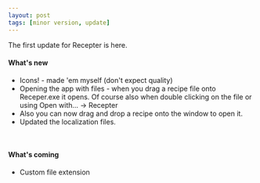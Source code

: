 ```yaml
---
layout: post
tags: [minor version, update]
---
```

The first update for Recepter is here.

#### What's new
- Icons! - made 'em myself (don't expect quality)
- Opening the app with files - when you drag a recipe file onto Receper.exe it opens. Of course also when double clicking on the file or using Open with... -> Recepter
- Also you can now drag and drop a recipe onto the window to open it.
- Updated the localization files.

<br>

#### What's coming
- Custom file extension